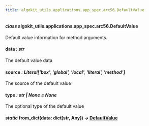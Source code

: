 ```yaml
---
title: algokit_utils.applications.app_spec.arc56.DefaultValue
---
```

#### *class* algokit_utils.applications.app_spec.arc56.DefaultValue

Default value information for method arguments.

#### data *: str*

The default value data

#### source *: Literal['box', 'global', 'local', 'literal', 'method']*

The source of the default value

#### type *: str | None* *= None*

The optional type of the default value

#### *static* from_dict(data: dict[str, Any]) → [DefaultValue](#algokit_utils.applications.app_spec.arc56.DefaultValue)